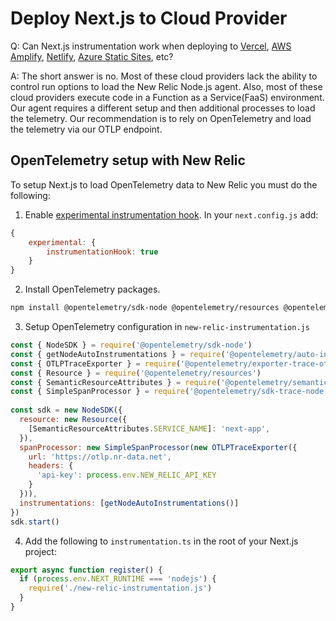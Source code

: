 # Deploy Next.js to Cloud Provider

Q: Can Next.js instrumentation work when deploying to [Vercel](https://vercel.com/frameworks/nextjs), [AWS Amplify](https://aws.amazon.com/amplify/), [Netlify](https://www.netlify.com/with/nextjs/), [Azure Static Sites](https://azure.microsoft.com/en-us/products/app-service/static), etc?

A: The short answer is no. Most of these cloud providers lack the ability to control run options to load the New Relic Node.js agent.  Also, most of these cloud providers execute code in a Function as a Service(FaaS) environment.  Our agent requires a different setup and then additional processes to load the telemetry.  Our recommendation is to rely on OpenTelemetry and load the telemetry via our OTLP endpoint.

## OpenTelemetry setup with New Relic

To setup Next.js to load OpenTelemetry data to New Relic you must do the following:

1. Enable [experimental instrumentation hook](https://nextjs.org/docs/app/building-your-application/optimizing/open-telemetry). In your `next.config.js` add:

```js
{
    experimental: {
        instrumentationHook: true
    }
}
```

2. Install OpenTelemetry packages.

```sh
npm install @opentelemetry/sdk-node @opentelemetry/resources @opentelemetry/semantic-conventions @opentelemetry/sdk-trace-node @opentelemetry/exporter-trace-otlp-http
```

3. Setup OpenTelemetry configuration in `new-relic-instrumentation.js` 

```js
const { NodeSDK } = require('@opentelemetry/sdk-node')
const { getNodeAutoInstrumentations } = require('@opentelemetry/auto-instrumentations-node')
const { OTLPTraceExporter } = require('@opentelemetry/exporter-trace-otlp-http')
const { Resource } = require('@opentelemetry/resources')
const { SemanticResourceAttributes } = require('@opentelemetry/semantic-conventions')
const { SimpleSpanProcessor } = require('@opentelemetry/sdk-trace-node')
 
const sdk = new NodeSDK({
  resource: new Resource({
    [SemanticResourceAttributes.SERVICE_NAME]: 'next-app',
  }),
  spanProcessor: new SimpleSpanProcessor(new OTLPTraceExporter({
    url: 'https://otlp.nr-data.net',
    headers: {
      'api-key': process.env.NEW_RELIC_API_KEY
    }
  })),
  instrumentations: [getNodeAutoInstrumentations()]
})
sdk.start()
```

4. Add the following to `instrumentation.ts` in the root of your Next.js project:

```js
export async function register() {
  if (process.env.NEXT_RUNTIME === 'nodejs') {
    require('./new-relic-instrumentation.js')
  }
}
```

